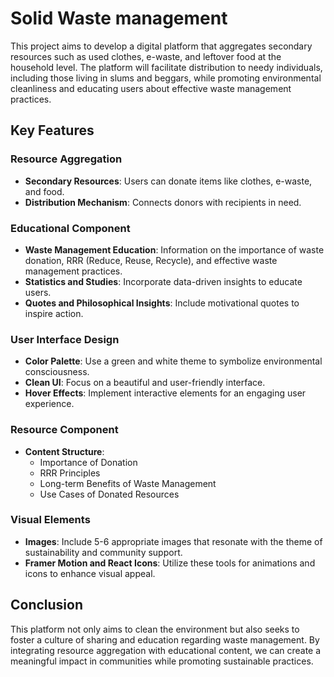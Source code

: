 # Solid Waste management

This project aims to develop a digital platform that aggregates secondary resources such as used clothes, e-waste, and leftover food at the household level. The platform will facilitate distribution to needy individuals, including those living in slums and beggars, while promoting environmental cleanliness and educating users about effective waste management practices.

## Key Features

### Resource Aggregation
- **Secondary Resources**: Users can donate items like clothes, e-waste, and food.
- **Distribution Mechanism**: Connects donors with recipients in need.

### Educational Component
- **Waste Management Education**: Information on the importance of waste donation, RRR (Reduce, Reuse, Recycle), and effective waste management practices.
- **Statistics and Studies**: Incorporate data-driven insights to educate users.
- **Quotes and Philosophical Insights**: Include motivational quotes to inspire action.

### User Interface Design
- **Color Palette**: Use a green and white theme to symbolize environmental consciousness.
- **Clean UI**: Focus on a beautiful and user-friendly interface.
- **Hover Effects**: Implement interactive elements for an engaging user experience.

### Resource Component
- **Content Structure**:
  - Importance of Donation
  - RRR Principles
  - Long-term Benefits of Waste Management
  - Use Cases of Donated Resources

### Visual Elements
- **Images**: Include 5-6 appropriate images that resonate with the theme of sustainability and community support.
- **Framer Motion and React Icons**: Utilize these tools for animations and icons to enhance visual appeal.

## Conclusion

This platform not only aims to clean the environment but also seeks to foster a culture of sharing and education regarding waste management. By integrating resource aggregation with educational content, we can create a meaningful impact in communities while promoting sustainable practices. 
